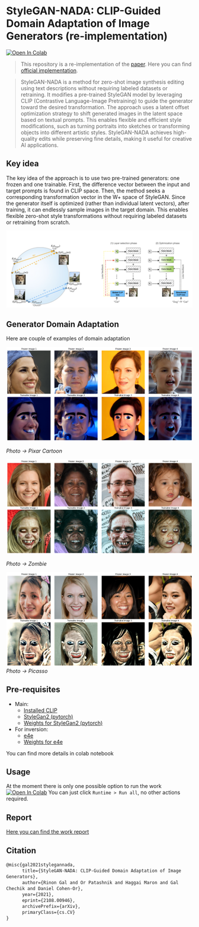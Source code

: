 # StyleGAN-NADA: CLIP-Guided Domain Adaptation of Image Generators (re-implementation)

[![Open In Colab](https://colab.research.google.com/assets/colab-badge.svg)](https://colab.research.google.com/github/nikita-resh/StyleGAN-NADA/blob/main/colab-notebook.ipynb)

> This repository is a re-implementation of the [paper](https://arxiv.org/abs/2108.00946).
> Here you can find [official implementation](https://github.com/rinongal/StyleGAN-nada).

> StyleGAN-NADA is a method for zero-shot image synthesis editing using text descriptions without requiring labeled datasets or retraining. It modifies a pre-trained StyleGAN model by leveraging CLIP (Contrastive Language-Image Pretraining) to guide the generator toward the desired transformation. The approach uses a latent offset optimization strategy to shift generated images in the latent space based on textual prompts. This enables flexible and efficient style modifications, such as turning portraits into sketches or transforming objects into different artistic styles. StyleGAN-NADA achieves high-quality edits while preserving fine details, making it useful for creative AI applications.

## Key idea

The key idea of the approach is to use two pre-trained generators: one frozen and one trainable. First, the difference vector between the input and target prompts is found in CLIP space. Then, the method seeks a corresponding transformation vector in the W+ space of StyleGAN. Since the generator itself is optimized (rather than individual latent vectors), after training, it can endlessly sample images in the target domain. This enables flexible zero-shot style transformations without requiring labeled datasets or retraining from scratch.

![Main idea](https://raw.githubusercontent.com/nikita-resh/StyleGAN-NADA/refs/heads/main/images/main.png)

## Generator Domain Adaptation

Here are couple of examples of domain adaptation

![Pixar](https://raw.githubusercontent.com/nikita-resh/StyleGAN-NADA/refs/heads/main/images/pixar.png)

_Photo -> Pixar Cartoon_

![Zombie](https://raw.githubusercontent.com/nikita-resh/StyleGAN-NADA/refs/heads/main/images/zombie.png)

_Photo -> Zombie_

![Picasso](https://raw.githubusercontent.com/nikita-resh/StyleGAN-NADA/refs/heads/main/images/picasso.png)
_Photo -> Picasso_

## Pre-requisites

- Main:
  - [Installed CLIP](https://github.com/openai/CLIP)
  - [StyleGan2 (pytorch)](https://github.com/rosinality/stylegan2-pytorch)
  - [Weights for StyleGan2 (pytorch)](https://drive.google.com/uc?id=1EM87UquaoQmk17Q8d5kYIAHqu0dkYqdT)
- For inversion:
  - [e4e](https://github.com/omertov/encoder4editing.git)
  - [Weights for e4e](https://drive.google.com/uc?id=1cUv_reLE6k3604or78EranS7XzuVMWeO)

You can find more details in colab notebook

## Usage

At the moment there is only one possible option to run the work [![Open In Colab](https://colab.research.google.com/assets/colab-badge.svg)](https://colab.research.google.com/github/nikita-resh/StyleGAN-NADA/blob/main/colab-notebook.ipynb)
You can just click `Runtime > Run all`, no other actions required.

## Report

[Here you can find the work report](https://github.com/nikita-resh/StyleGAN-NADA/blob/main/REPORT.md)

## Citation

```
@misc{gal2021stylegannada,
      title={StyleGAN-NADA: CLIP-Guided Domain Adaptation of Image Generators},
      author={Rinon Gal and Or Patashnik and Haggai Maron and Gal Chechik and Daniel Cohen-Or},
      year={2021},
      eprint={2108.00946},
      archivePrefix={arXiv},
      primaryClass={cs.CV}
}
```
